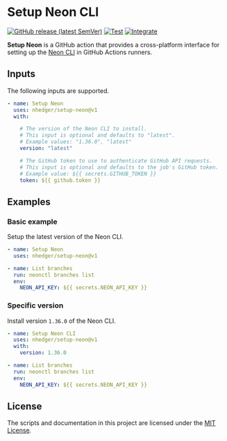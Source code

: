 # Setup Neon CLI

[![GitHub release (latest SemVer)](https://img.shields.io/github/v/release/nhedger/setup-neon?label=latest&logo=github)](https://github.com/marketplace/actions/setup-neon)
[![Test](https://github.com/nhedger/setup-neon/actions/workflows/test.yaml/badge.svg)](https://github.com/nhedger/setup-neon/actions/workflows/test.yaml)
[![Integrate](https://github.com/nhedger/setup-neon/actions/workflows/integrate.yaml/badge.svg)](https://github.com/nhedger/setup-neon/actions/workflows/integrate.yaml)

**Setup Neon** is a GitHub action that provides a cross-platform interface
for setting up the [Neon CLI](https://github.com/neondatabase/neonctl) in GitHub
Actions runners.

## Inputs

The following inputs are supported.

```yaml
- name: Setup Neon
  uses: nhedger/setup-neon@v1
  with:

    # The version of the Neon CLI to install.
    # This input is optional and defaults to "latest".
    # Example values: "1.36.0", "latest"
    version: "latest"

    # The GitHub token to use to authenticate GitHub API requests.
    # This input is optional and defaults to the job's GitHub token.
    # Example value: ${{ secrets.GITHUB_TOKEN }}
    token: ${{ github.token }}
```

## Examples

### Basic example

Setup the latest version of the Neon CLI.

```yaml
- name: Setup Neon
  uses: nhedger/setup-neon@v1

- name: List branches
  run: neonctl branches list
  env:
    NEON_API_KEY: ${{ secrets.NEON_API_KEY }}
```

### Specific version

Install version `1.36.0` of the Neon CLI.

```yaml
- name: Setup Neon CLI
  uses: nhedger/setup-neon@v1
  with:
    version: 1.36.0

- name: List branches
  run: neonctl branches list
  env:
    NEON_API_KEY: ${{ secrets.NEON_API_KEY }}
```

## License

The scripts and documentation in this project are licensed under
the [MIT License](LICENSE.md).
